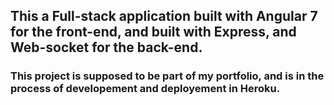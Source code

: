 <h2>This a Full-stack application built with Angular 7 for the front-end, and built with Express, and Web-socket for the back-end.</h2>
<h3>This project is supposed to be part of my portfolio, and is in the process of developement and deployement in Heroku.</h3>
